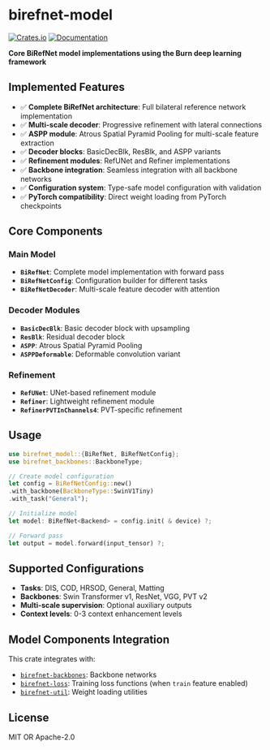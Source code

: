 # birefnet-model

[![Crates.io](https://img.shields.io/crates/v/birefnet-model.svg)](https://crates.io/crates/birefnet-model)
[![Documentation](https://docs.rs/birefnet-model/badge.svg)](https://docs.rs/birefnet-model)

**Core BiRefNet model implementations using the Burn deep learning framework**

## Implemented Features

- ✅ **Complete BiRefNet architecture**: Full bilateral reference network implementation
- ✅ **Multi-scale decoder**: Progressive refinement with lateral connections
- ✅ **ASPP module**: Atrous Spatial Pyramid Pooling for multi-scale feature extraction
- ✅ **Decoder blocks**: BasicDecBlk, ResBlk, and ASPP variants
- ✅ **Refinement modules**: RefUNet and Refiner implementations
- ✅ **Backbone integration**: Seamless integration with all backbone networks
- ✅ **Configuration system**: Type-safe model configuration with validation
- ✅ **PyTorch compatibility**: Direct weight loading from PyTorch checkpoints

## Core Components

### Main Model

- **`BiRefNet`**: Complete model implementation with forward pass
- **`BiRefNetConfig`**: Configuration builder for different tasks
- **`BiRefNetDecoder`**: Multi-scale feature decoder with attention

### Decoder Modules

- **`BasicDecBlk`**: Basic decoder block with upsampling
- **`ResBlk`**: Residual decoder block
- **`ASPP`**: Atrous Spatial Pyramid Pooling
- **`ASPPDeformable`**: Deformable convolution variant

### Refinement

- **`RefUNet`**: UNet-based refinement module
- **`Refiner`**: Lightweight refinement module
- **`RefinerPVTInChannels4`**: PVT-specific refinement

## Usage

```rust
use birefnet_model::{BiRefNet, BiRefNetConfig};
use birefnet_backbones::BackboneType;

// Create model configuration
let config = BiRefNetConfig::new()
.with_backbone(BackboneType::SwinV1Tiny)
.with_task("General");

// Initialize model
let model: BiRefNet<Backend> = config.init( & device) ?;

// Forward pass
let output = model.forward(input_tensor) ?;
```

## Supported Configurations

- **Tasks**: DIS, COD, HRSOD, General, Matting
- **Backbones**: Swin Transformer v1, ResNet, VGG, PVT v2
- **Multi-scale supervision**: Optional auxiliary outputs
- **Context levels**: 0-3 context enhancement levels

## Model Components Integration

This crate integrates with:

- [`birefnet-backbones`](../birefnet-backbones): Backbone networks
- [`birefnet-loss`](../birefnet-loss): Training loss functions (when `train` feature enabled)
- [`birefnet-util`](../birefnet-util): Weight loading utilities

## License

MIT OR Apache-2.0